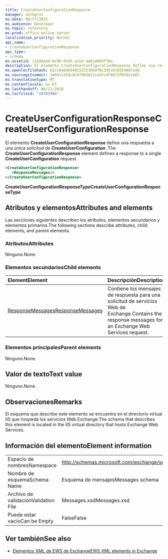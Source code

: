 ```yaml
---
title: CreateUserConfigurationResponse
manager: sethgros
ms.date: 09/17/2015
ms.audience: Developer
ms.topic: reference
ms.prod: office-online-server
localization_priority: Normal
api_name:
- CreateUserConfigurationResponse
api_type:
- schema
ms.assetid: 115d4a5d-0c90-45d5-a3a3-4e61d80df78a
description: El elemento CreateUserConfigurationResponse define una respuesta a una única solicitud de CreateUserConfiguration.
ms.openlocfilehash: b2ccbe6468481522536b4f0c3d5a4183b9887add
ms.sourcegitcommit: 34041125dc8c5f993b21cebfc4f8b72f0fd2cb6f
ms.translationtype: MT
ms.contentlocale: es-ES
ms.lasthandoff: 06/11/2018
ms.locfileid: "19763984"
---
```

# <a name="createuserconfigurationresponse"></a><span data-ttu-id="17030-103">CreateUserConfigurationResponse</span><span class="sxs-lookup"><span data-stu-id="17030-103">CreateUserConfigurationResponse</span></span>

<span data-ttu-id="17030-104">El elemento **CreateUserConfigurationResponse** define una respuesta a una única solicitud de **CreateUserConfiguration** .</span><span class="sxs-lookup"><span data-stu-id="17030-104">The **CreateUserConfigurationResponse** element defines a response to a single **CreateUserConfiguration** request.</span></span> 
  
```xml
<CreateUserConfigurationResponse>
   <ResponseMessages/>
</CreateUserConfigurationResponse>
```

 <span data-ttu-id="17030-105">**CreateUserConfigurationResponseType**</span><span class="sxs-lookup"><span data-stu-id="17030-105">**CreateUserConfigurationResponseType**</span></span>
## <a name="attributes-and-elements"></a><span data-ttu-id="17030-106">Atributos y elementos</span><span class="sxs-lookup"><span data-stu-id="17030-106">Attributes and elements</span></span>

<span data-ttu-id="17030-107">Las secciones siguientes describen los atributos, elementos secundarios y elementos primarios.</span><span class="sxs-lookup"><span data-stu-id="17030-107">The following sections describe attributes, child elements, and parent elements.</span></span>
  
### <a name="attributes"></a><span data-ttu-id="17030-108">Atributos</span><span class="sxs-lookup"><span data-stu-id="17030-108">Attributes</span></span>

<span data-ttu-id="17030-109">Ninguno.</span><span class="sxs-lookup"><span data-stu-id="17030-109">None.</span></span>
  
### <a name="child-elements"></a><span data-ttu-id="17030-110">Elementos secundarios</span><span class="sxs-lookup"><span data-stu-id="17030-110">Child elements</span></span>

|<span data-ttu-id="17030-111">**Element**</span><span class="sxs-lookup"><span data-stu-id="17030-111">**Element**</span></span>|<span data-ttu-id="17030-112">**Descripción**</span><span class="sxs-lookup"><span data-stu-id="17030-112">**Description**</span></span>|
|:-----|:-----|
|[<span data-ttu-id="17030-113">ResponseMessages</span><span class="sxs-lookup"><span data-stu-id="17030-113">ResponseMessages</span></span>](responsemessages.md) <br/> |<span data-ttu-id="17030-114">Contiene los mensajes de respuesta para una solicitud de servicios Web de Exchange.</span><span class="sxs-lookup"><span data-stu-id="17030-114">Contains the response messages for an Exchange Web Services request.</span></span>  <br/> |
   
### <a name="parent-elements"></a><span data-ttu-id="17030-115">Elementos principales</span><span class="sxs-lookup"><span data-stu-id="17030-115">Parent elements</span></span>

<span data-ttu-id="17030-116">Ninguno.</span><span class="sxs-lookup"><span data-stu-id="17030-116">None.</span></span>
  
## <a name="text-value"></a><span data-ttu-id="17030-117">Valor de texto</span><span class="sxs-lookup"><span data-stu-id="17030-117">Text value</span></span>

<span data-ttu-id="17030-118">Ninguno.</span><span class="sxs-lookup"><span data-stu-id="17030-118">None.</span></span>
  
## <a name="remarks"></a><span data-ttu-id="17030-119">Observaciones</span><span class="sxs-lookup"><span data-stu-id="17030-119">Remarks</span></span>

<span data-ttu-id="17030-120">El esquema que describe este elemento se encuentra en el directorio virtual IIS que hospeda los servicios Web Exchange.</span><span class="sxs-lookup"><span data-stu-id="17030-120">The schema that describes this element is located in the IIS virtual directory that hosts Exchange Web Services.</span></span>
  
## <a name="element-information"></a><span data-ttu-id="17030-121">Información del elemento</span><span class="sxs-lookup"><span data-stu-id="17030-121">Element information</span></span>

|||
|:-----|:-----|
|<span data-ttu-id="17030-122">Espacio de nombres</span><span class="sxs-lookup"><span data-stu-id="17030-122">Namespace</span></span>  <br/> |http://schemas.microsoft.com/exchange/services/2006/messages  <br/> |
|<span data-ttu-id="17030-123">Nombre de esquema</span><span class="sxs-lookup"><span data-stu-id="17030-123">Schema Name</span></span>  <br/> |<span data-ttu-id="17030-124">Esquema de mensajes</span><span class="sxs-lookup"><span data-stu-id="17030-124">Messages schema</span></span>  <br/> |
|<span data-ttu-id="17030-125">Archivo de validación</span><span class="sxs-lookup"><span data-stu-id="17030-125">Validation File</span></span>  <br/> |<span data-ttu-id="17030-126">Messages.xsd</span><span class="sxs-lookup"><span data-stu-id="17030-126">Messages.xsd</span></span>  <br/> |
|<span data-ttu-id="17030-127">Puede estar vacío</span><span class="sxs-lookup"><span data-stu-id="17030-127">Can be Empty</span></span>  <br/> |<span data-ttu-id="17030-128">False</span><span class="sxs-lookup"><span data-stu-id="17030-128">False</span></span>  <br/> |
   
## <a name="see-also"></a><span data-ttu-id="17030-129">Ver también</span><span class="sxs-lookup"><span data-stu-id="17030-129">See also</span></span>



- [<span data-ttu-id="17030-130">Elementos XML de EWS de Exchange</span><span class="sxs-lookup"><span data-stu-id="17030-130">EWS XML elements in Exchange</span></span>](ews-xml-elements-in-exchange.md)


